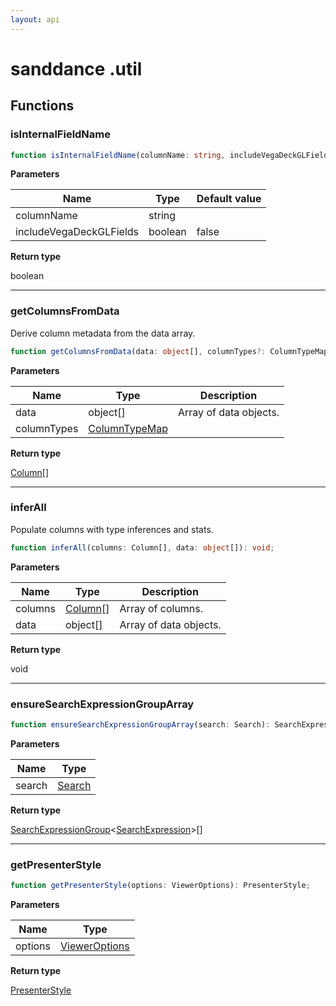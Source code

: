 ```yaml
---
layout: api
---
```


# sanddance .util

## Functions

### isInternalFieldName

```typescript
function isInternalFieldName(columnName: string, includeVegaDeckGLFields: boolean = false): boolean;
```

**Parameters**

| Name                    | Type    | Default value |
| ----------------------- | ------- | ------------- |
| columnName              | string  |               |
| includeVegaDeckGLFields | boolean | false         |

**Return type**

boolean

----------

### getColumnsFromData

Derive column metadata from the data array.

```typescript
function getColumnsFromData(data: object[], columnTypes?: ColumnTypeMap): Column[];
```

**Parameters**

| Name        | Type                                    | Description            |
| ----------- | --------------------------------------- | ---------------------- |
| data        | object[]                                | Array of data objects. |
| columnTypes | [ColumnTypeMap][InterfaceDeclaration-5] |                        |

**Return type**

[Column][InterfaceDeclaration-3][]

----------

### inferAll

Populate columns with type inferences and stats.

```typescript
function inferAll(columns: Column[], data: object[]): void;
```

**Parameters**

| Name    | Type                               | Description            |
| ------- | ---------------------------------- | ---------------------- |
| columns | [Column][InterfaceDeclaration-3][] | Array of columns.      |
| data    | object[]                           | Array of data objects. |

**Return type**

void

----------

### ensureSearchExpressionGroupArray

```typescript
function ensureSearchExpressionGroupArray(search: Search): SearchExpressionGroup<SearchExpression>[];
```

**Parameters**

| Name   | Type                             |
| ------ | -------------------------------- |
| search | [Search][TypeAliasDeclaration-3] |

**Return type**

[SearchExpressionGroup][InterfaceDeclaration-2]<[SearchExpression][InterfaceDeclaration-1]>[]

----------

### getPresenterStyle

```typescript
function getPresenterStyle(options: ViewerOptions): PresenterStyle;
```

**Parameters**

| Name    | Type                                     |
| ------- | ---------------------------------------- |
| options | [ViewerOptions][InterfaceDeclaration-24] |

**Return type**

[PresenterStyle][InterfaceDeclaration-49]

[NamespaceImport-3]: util#util
[FunctionDeclaration-6]: util#isinternalfieldname
[FunctionDeclaration-7]: util#getcolumnsfromdata
[InterfaceDeclaration-5]: types#columntypemap
[InterfaceDeclaration-3]: types#column
[FunctionDeclaration-8]: util#inferall
[InterfaceDeclaration-3]: types#column
[FunctionDeclaration-9]: util#ensuresearchexpressiongrouparray
[TypeAliasDeclaration-3]: types#search
[InterfaceDeclaration-1]: types#searchexpression
[InterfaceDeclaration-2]: types#searchexpressiongroup
[FunctionDeclaration-10]: util#getpresenterstyle
[InterfaceDeclaration-24]: types#vieweroptions
[InterfaceDeclaration-49]: vegadeckgl/types#presenterstyle